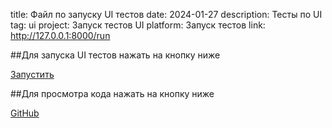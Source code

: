 ﻿title: Файл по запуску UI тестов
date: 2024-01-27
description: Тесты по UI
tag: ui
project: Запуск тестов UI
platform: Запуск тестов
link: http://127.0.0.1:8000/run

##Для запуска UI тестов нажать на кнопку ниже

<a href="/run" class="gradient-button">Запустить</a>

##Для просмотра кода нажать на кнопку ниже

<a href="https://github.com/AlexeyZabrodsky/Diplom_Dollar.git " class="gradient-button" target="_blank">GitHub</a>